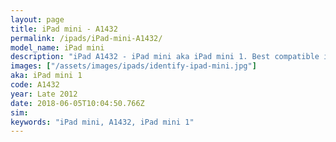 ```yaml
---
layout: page
title: iPad mini - A1432
permalink: /ipads/iPad-mini-A1432/
model_name: iPad mini
description: "iPad A1432 - iPad mini aka iPad mini 1. Best compatible iPad cases, pens, chargers and keyboards."
images: ["/assets/images/ipads/identify-ipad-mini.jpg"]
aka: iPad mini 1
code: A1432
year: Late 2012
date: 2018-06-05T10:04:50.766Z
sim: 
keywords: "iPad mini, A1432, iPad mini 1"
---
```

